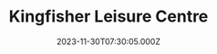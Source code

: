 ---
date: 2023-11-30T07:30:05.000Z
title: Kingfisher Leisure Centre
latitude: 52.03620184015773
longitude: 0.7340587308937416
category: checkin
---
